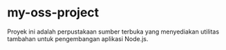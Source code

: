 # my-oss-project
Proyek ini adalah perpustakaan sumber terbuka yang menyediakan utilitas tambahan untuk pengembangan aplikasi Node.js.
